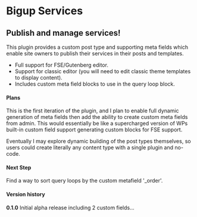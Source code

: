 # Bigup Services

## Publish and manage services!

This plugin provides a custom post type and supporting meta fields which enable site owners to
publish their services in their posts and templates.

 - Full support for FSE/Gutenberg editor.
 - Support for classic editor (you will need to edit classic theme templates to display content).
 - Includes custom meta field blocks to use in the query loop block.

#### Plans

This is the first iteration of the plugin, and I plan to enable full dynamic generation of meta
fields then add the ability to create custom meta fields from admin. This would essentially be like
a supercharged version of WPs built-in custom field support generating custom blocks for FSE support.

Eventually I may explore dynamic building of the post types themselves, so users could create
literally any content type with a single plugin and no-code.

#### Next Step

Find a way to sort query loops by the custom metafield '_order'.

#### Version history

**0.1.0**
Initial alpha release including 2 custom fields...